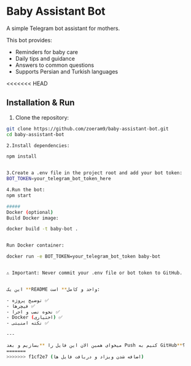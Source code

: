 # Baby Assistant Bot

A simple Telegram bot assistant for mothers.

This bot provides:
- Reminders for baby care
- Daily tips and guidance
- Answers to common questions
- Supports Persian and Turkish languages

<<<<<<< HEAD
## Installation & Run

1. Clone the repository:
```bash
git clone https://github.com/zoeram9/baby-assistant-bot.git
cd baby-assistant-bot

2.Install dependencies:

npm install


3.Create a .env file in the project root and add your bot token:
BOT_TOKEN=your_telegram_bot_token_here

4.Run the bot:
npm start

#####
Docker (optional)
Build Docker image:

docker build -t baby-bot .


Run Docker container:

docker run -e BOT_TOKEN=your_telegram_bot_token baby-bot


⚠️ Important: Never commit your .env file or bot token to GitHub.


این یک **README واحد و کامل** است:  

- توضیح پروژه ✅  
- فیچرها ✅  
- نحوه نصب و اجرا ✅  
- Docker (اختیاری) ✅  
- نکته امنیتی ✅  

---

میخوای همین الان این فایل را **بسازیم و بعد Push کنیم به GitHub**؟
=======
>>>>>>> f1cf2e7 (اضافه شدن ویزاد و دریافت فایل ها)
